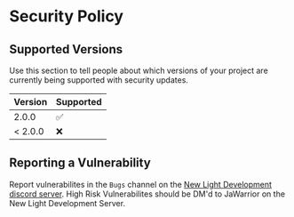 # Security Policy

## Supported Versions

Use this section to tell people about which versions of your project are
currently being supported with security updates.

| Version | Supported          |
| ------- | ------------------ |
| 2.0.0   | :white_check_mark: |
| < 2.0.0  | :x:                |

## Reporting a Vulnerability

Report vulnerabilites in the `Bugs` channel on the [New Light Development discord server](https://discord.gg/WGmCS7pJ48). High Risk Vulnerabilites should be DM'd to JaWarrior on the New Light Development Server.

